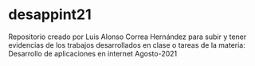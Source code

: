 # desappint21
Repositorio creado por Luis Alonso Correa Hernández para subir y tener evidencias de los trabajos desarrollados en clase o tareas de la materia: Desarrollo de aplicaciones en internet Agosto-2021
